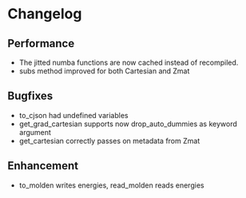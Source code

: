 
# Changelog

## Performance

* The jitted numba functions are now cached instead of recompiled.
* subs method improved for both Cartesian and Zmat

## Bugfixes

* to_cjson had undefined variables
* get_grad_cartesian supports now drop_auto_dummies as keyword argument
* get_cartesian correctly passes on metadata from Zmat


## Enhancement

* to_molden writes energies, read_molden reads energies
